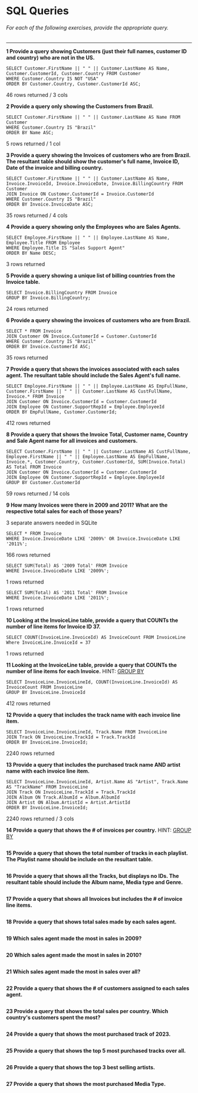 # SQL Queries  

###### For each of the following exercises, provide the appropriate query.
***
**1 Provide a query showing Customers (just their full names, customer ID and country) who are not in the US.**  
```
SELECT Customer.FirstName || " " || Customer.LastName AS Name, Customer.CustomerId, Customer.Country FROM Customer
WHERE Customer.Country IS NOT "USA"
ORDER BY Customer.Country, Customer.CustomerId ASC;
```
46 rows returned / 3 cols

**2 Provide a query only showing the Customers from Brazil.**            <!-- Tested with Customer.Country first  -->
```
SELECT Customer.FirstName || " " || Customer.LastName AS Name FROM Customer
WHERE Customer.Country IS "Brazil"
ORDER BY Name ASC;
```
5 rows returned / 1 col

**3 Provide a query showing the Invoices of customers who are from Brazil. The resultant table should show the customer's full name, Invoice ID, Date of the invoice and billing country.**  
``` 
SELECT Customer.FirstName || " " || Customer.LastName AS Name, Invoice.InvoiceId, Invoice.InvoiceDate, Invoice.BillingCountry FROM Customer
JOIN Invoice ON Customer.CustomerId = Invoice.CustomerId
WHERE Customer.Country IS "Brazil"
ORDER BY Invoice.InvoiceDate ASC;
```
35 rows returned / 4 cols

**4 Provide a query showing only the Employees who are Sales Agents.**  
```
SELECT Employee.FirstName || " " || Employee.LastName AS Name, Employee.Title FROM Employee
WHERE Employee.Title IS "Sales Support Agent"
ORDER BY Name DESC;
```
3 rows returned

**5 Provide a query showing a unique list of billing countries from the Invoice table.**  
```
SELECT Invoice.BillingCountry FROM Invoice
GROUP BY Invoice.BillingCountry;
```
24 rows returned

**6 Provide a query showing the invoices of customers who are from Brazil.**      <!-- Wasn't sure if supposed to include ALL data (which his returns)  => "SELECT Invoice.* FROM Invoice" to only get back the Invoice data-->
```
SELECT * FROM Invoice           
JOIN Customer ON Invoice.CustomerId = Customer.CustomerId
WHERE Customer.Country IS "Brazil"
ORDER BY Invoice.CustomerId ASC;
```
35 rows returned

**7 Provide a query that shows the invoices associated with each sales agent. The resultant table should include the Sales Agent's full name.**  
```
SELECT Employee.FirstName || " " || Employee.LastName AS EmpFullName, Customer.FirstName || " " || Customer.LastName AS CustFullName, Invoice.* FROM Invoice
JOIN Customer ON Invoice.CustomerId = Customer.CustomerId
JOIN Employee ON Customer.SupportRepId = Employee.EmployeeId
ORDER BY EmpFullName, Customer.CustomerId;
```
412 rows returned

**8 Provide a query that shows the Invoice Total, Customer name, Country and Sale Agent name for all invoices and customers.**  
<!-- CUSTOMER FULL NAME + SALES AGENT FULL NAME + COUNTRY + SUM(INVOICE TOTAL) -->
```
SELECT Customer.FirstName || " " || Customer.LastName AS CustFullName, Employee.FirstName || " " || Employee.LastName AS EmpFullName, Invoice.*, Customer.Country, Customer.CustomerId, SUM(Invoice.Total) AS Total FROM Invoice
JOIN Customer ON Invoice.CustomerId = Customer.CustomerId
JOIN Employee ON Customer.SupportRepId = Employee.EmployeeId
GROUP BY Customer.CustomerId
```
59 rows returned / 14 cols

**9 How many Invoices were there in 2009 and 2011? What are the respective total sales for each of those years?**  
<!-- INVOICES > 2009 / SALES TOTAL 2009 / 2011 / SALES TOTAL 2011  --> 3 separate answers needed in SQLite
```
SELECT * FROM Invoice
WHERE Invoice.InvoiceDate LIKE '2009%' OR Invoice.InvoiceDate LIKE '2011%';
```
166 rows returned 
```
SELECT SUM(Total) AS '2009 Total' FROM Invoice 
WHERE Invoice.InvoiceDate LIKE '2009%';
```
1 rows returned
```
SELECT SUM(Total) AS '2011 Total' FROM Invoice 
WHERE Invoice.InvoiceDate LIKE '2011%';
```
1 rows returned

**10 Looking at the InvoiceLine table, provide a query that COUNTs the number of line items for Invoice ID 37.**
```
SELECT COUNT(InvoiceLine.InvoiceId) AS InvoiceCount FROM InvoiceLine Where InvoiceLine.InvoiceId = 37
```
1 rows returned

**11 Looking at the InvoiceLine table, provide a query that COUNTs the number of line items for each Invoice.** HINT: [GROUP BY](http://www.sqlite.org/lang_select.html#resultset)  
``` 
SELECT InvoiceLine.InvoiceLineId, COUNT(InvoiceLine.InvoiceId) AS InvoiceCount FROM InvoiceLine
GROUP BY InvoiceLine.InvoiceId
```
412 rows returned

**12 Provide a query that includes the track name with each invoice line item.**  
```
SELECT InvoiceLine.InvoiceLineId, Track.Name FROM InvoiceLine
JOIN Track ON InvoiceLine.TrackId = Track.TrackId
ORDER BY InvoiceLine.InvoiceId;
```
2240 rows returned

**13 Provide a query that includes the purchased track name AND artist name with each invoice line item.**  
```
SELECT InvoiceLine.InvoiceLineId, Artist.Name AS "Artist", Track.Name AS "TrackName" FROM InvoiceLine
JOIN Track ON InvoiceLine.TrackId = Track.TrackId
JOIN Album ON Track.AlbumId = Album.AlbumId
JOIN Artist ON Album.ArtistId = Artist.ArtistId
ORDER BY InvoiceLine.InvoiceId;
```
2240 rows returned / 3 cols

**14 Provide a query that shows the # of invoices per country.** HINT: [GROUP BY](http://www.sqlite.org/lang_select.html#resultset)  
```

```

**15 Provide a query that shows the total number of tracks in each playlist. The Playlist name should be include on the resultant table.**  
```

```

**16 Provide a query that shows all the Tracks, but displays no IDs. The resultant table should include the Album name, Media type and Genre.**  
```

```

**17 Provide a query that shows all Invoices but includes the # of invoice line items.**  
```

```

**18 Provide a query that shows total sales made by each sales agent.**  
```

```

**19 Which sales agent made the most in sales in 2009?**  
```

```

**20 Which sales agent made the most in sales in 2010?**  
```

```

**21 Which sales agent made the most in sales over all?**  
```

```

**22 Provide a query that shows the # of customers assigned to each sales agent.**  
```

```

**23 Provide a query that shows the total sales per country. Which country's customers spent the most?**  
```

```

**24 Provide a query that shows the most purchased track of 2023.**  
```

```

**25 Provide a query that shows the top 5 most purchased tracks over all.**  
```

```

**26 Provide a query that shows the top 3 best selling artists.**  
```

```

**27 Provide a query that shows the most purchased Media Type.**  
```

```
